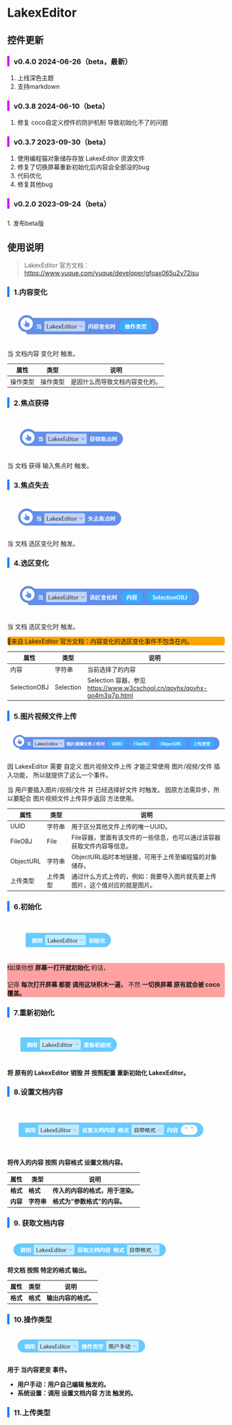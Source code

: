 # LakexEditor
## 控件更新
<div style="border-left: 5px solid rgb(208, 0, 255); padding-left: 10px;">
<h3>v0.4.0 2024-06-26（beta，最新）</h3>
</div>

1. 上线深色主题
2. 支持markdown
<div style="border-left: 5px solid rgb(208, 0, 255); padding-left: 10px;">
<h3>v0.3.8 2024-06-10（beta）</h3>
</div>

1. 修复 coco自定义控件的防护机制 导致初始化不了的问题
<div style="border-left: 5px solid rgb(208, 0, 255); padding-left: 10px;">
 <h3>v0.3.7 2023-09-30（beta）</h3>
</div>

1. 使用编程猫对象储存存放 LakexEditor 资源文件
2. 修复了切换屏幕重新初始化后内容会全部没的bug
3. 代码优化
4. 修复其他bug
<div style="border-left: 5px solid rgb(208, 0, 255); padding-left: 10px;">
<h3>v0.2.0 2023-09-24（beta）<h3>
</div>
1. 发布beta版

## 使用说明
> LakexEditor 官方文档：https://www.yuque.com/yuque/developer/gfoax065u2v72isu

<div style="border-left: 5px solid rgb(0, 132, 255); padding-left: 10px;">
<h3>1.内容变化<h3>
</div>

![当内容发送变化时](images/1.png)

当 文档内容 变化时 触发。

|属性|类型|说明|
|---|---|---|
|操作类型|<a>操作类型</a>|是因什么而导致文档内容变化的。|

<div style="border-left: 5px solid rgb(0, 132, 255); padding-left: 10px;">
<h3>2.焦点获得<h3>
</div>

![获得焦点时](images/2.png)

当 文档 获得 输入焦点时 触发。

<div style="border-left: 5px solid rgb(0, 132, 255); padding-left: 10px;">
<h3>3.焦点失去<h3>
</div>

![失去焦点时](images/3.png)

当 文档 选区变化时 触发。

<div style="border-left: 5px solid rgb(0, 132, 255); padding-left: 10px;">
<h3>4.选区变化<h3>
</div>

![选区变化](images/4.png)

当 文档 选区变化时 触发。

<div style="background-color: orange;border-radius: 5px;">
📌来自 LakexEditor 官方文档：内容变化的选区变化事件不包含在内。
</div>

|属性|类型|说明|
|---|---|---|
|内容|字符串|当前选择了的内容|
|SelectionOBJ|Selection|Selection 容器，参见 https://www.w3cschool.cn/qoyhx/qoyhx-go4m3q7p.html|

<div style="border-left: 5px solid rgb(0, 132, 255); padding-left: 10px;">
<h3>5.图片视频文件上传<h3>
</div>

![当图片视频文件上传时](images/5.png)

因 LakexEditor 需要 自定义 图片视频文件上传 才能正常使用 图片/视频/文件 插入功能，
所以就提供了这么一个事件。

当 用户要插入图片/视频/文件 并 已经选择好文件 时触发。
因原方法需异步，所以要配合 <a>图片视频文件上传异步返回</a> 方法使用。

|属性|类型|说明|
|---|---|---|
|UUID|字符串|用于区分其他文件上传的唯一UUID。|
|FileOBJ|File|File容器，里面有该文件的一些信息，也可以通过该容器获取文件内容等信息。|
|ObjectURL|字符串|ObjectURL临时本地链接，可用于上传至编程猫的对象储存。|
|上传类型|<a>上传类型</a>|通过什么方式上传的，例如：我要导入图片就先要上传图片，这个值对应的就是图片。|

<div style="border-left: 5px solid rgb(0, 132, 255); padding-left: 10px;">
<h3>6.初始化<h3>
</div>

![初始化](images/6.png)

<div style="background-color: rgb(255, 161, 161);border-radius: 5px;">
❗如果你想 <b>屏幕一打开就初始化</b> 的话，

记得 <b>每次打开屏幕 都要 调用这块积木一遍，</b>
不然 <b>一切换屏幕 原有就会被 coco 覆盖。<b>
</div>

<div style="border-left: 5px solid rgb(0, 132, 255); padding-left: 10px;">
<h3>7.重新初始化<h3>
</div>

![重新初始化](images/7.png)

将 原有的 LakexEditor 销毁 并 按照配置 重新初始化 LakexEditor。

<div style="border-left: 5px solid rgb(0, 132, 255); padding-left: 10px;">
<h3>8.设置文档内容<h3>
</div>

![设置格式](images/8.png)

将传入的内容 按照 内容格式 设置文档内容。

|属性|类型|说明|
|---|---|---|
|格式|<a>格式</a>|传入的内容的格式，用于渲染。|
|内容|字符串|格式为“参数格式”的内容。|

<div style="border-left: 5px solid rgb(0, 132, 255); padding-left: 10px;">
<h3>9. 获取文档内容<h3>
</div>

![获取文档内容](images/9.png)

将文档 按照 特定的格式 输出。

|属性|类型|说明|
|---|---|---|
|格式|格式|输出内容的格式。|


<div style="border-left: 5px solid rgb(0, 132, 255); padding-left: 10px;">
<h3>10.操作类型</h3>
</div>

![调用操作类型](images/10.png)

用于 当内容更变 事件。
- 用户手动：用户自己编辑 触发的。
- 系统设置：调用 设置文档内容 方法 触发的。

<div style="border-left: 5px solid rgb(0, 132, 255); padding-left: 10px;">
<h3>11.上传类型</h3>
</div>